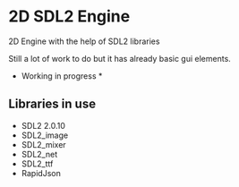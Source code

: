 # 2D SDL2 Engine

2D Engine with the help of SDL2 libraries


Still a lot of work to do but it has already basic gui elements.
* Working in progress *

## Libraries in use
* SDL2 2.0.10
* SDL2_image
* SDL2_mixer
* SDL2_net
* SDL2_ttf
* RapidJson
